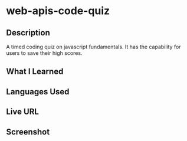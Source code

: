 # web-apis-code-quiz

## Description
A timed coding quiz on javascript fundamentals. It has the capability for users to save their high scores.

## What I Learned

## Languages Used

## Live URL

## Screenshot
